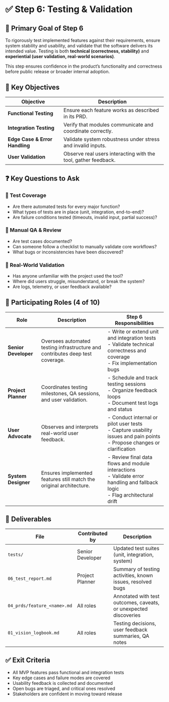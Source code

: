 
# ✅ Step 6: Testing & Validation

## 🎯 Primary Goal of Step 6

To rigorously test implemented features against their requirements, ensure system stability and usability, and validate that the software delivers its intended value. Testing is both **technical (correctness, stability)** and **experiential (user validation, real-world scenarios)**.

This step ensures confidence in the product’s functionality and correctness before public release or broader internal adoption.

## 🧩 Key Objectives

| Objective | Description |
|----------|-------------|
| **Functional Testing** | Ensure each feature works as described in its PRD. |
| **Integration Testing** | Verify that modules communicate and coordinate correctly. |
| **Edge Case & Error Handling** | Validate system robustness under stress and invalid inputs. |
| **User Validation** | Observe real users interacting with the tool, gather feedback. |

## ❓ Key Questions to Ask

### 🧪 Test Coverage
- Are there automated tests for every major function?
- What types of tests are in place (unit, integration, end-to-end)?
- Are failure conditions tested (timeouts, invalid input, partial success)?

### 🧰 Manual QA & Review
- Are test cases documented?
- Can someone follow a checklist to manually validate core workflows?
- What bugs or inconsistencies have been discovered?

### 🧠 Real-World Validation
- Has anyone unfamiliar with the project used the tool?
- Where did users struggle, misunderstand, or break the system?
- Are logs, telemetry, or user feedback available?

## 👥 Participating Roles (4 of 10)

| Role | Description | Step 6 Responsibilities |
|------|-------------|--------------------------|
| **Senior Developer** | Oversees automated testing infrastructure and contributes deep test coverage. | - Write or extend unit and integration tests<br>- Validate technical correctness and coverage<br>- Fix implementation bugs |
| **Project Planner** | Coordinates testing milestones, QA sessions, and user validation. | - Schedule and track testing sessions<br>- Organize feedback loops<br>- Document test logs and status |
| **User Advocate** | Observes and interprets real-world user feedback. | - Conduct internal or pilot user tests<br>- Capture usability issues and pain points<br>- Propose changes or clarification |
| **System Designer** | Ensures implemented features still match the original architecture. | - Review final data flows and module interactions<br>- Validate error handling and fallback logic<br>- Flag architectural drift |

## 📝 Deliverables

| File | Contributed by | Description |
|------|----------------|-------------|
| `tests/` | Senior Developer | Updated test suites (unit, integration, system) |
| `06_test_report.md` | Project Planner | Summary of testing activities, known issues, resolved bugs |
| `04_prds/feature_<name>.md` | All roles | Annotated with test outcomes, caveats, or unexpected discoveries |
| `01_vision_logbook.md` | All roles | Testing decisions, user feedback summaries, QA notes |

## ✅ Exit Criteria

- All MVP features pass functional and integration tests
- Key edge cases and failure modes are covered
- Usability feedback is collected and documented
- Open bugs are triaged, and critical ones resolved
- Stakeholders are confident in moving toward release
